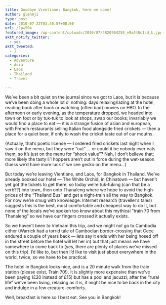 ```yaml
---
title: Goodbye Vientiane; Bangkok, here we come!
author: glennji
type: post
date: 2010-07-22T03:40:57+00:00
url: /?p=504
featured_image: /wp-content/uploads/2010/07/4820904250_e9a448c1cd_b.jpg
aktt_notify_twitter:
  - yes
aktt_tweeted:
  - 1
categories:
  - Adventure
  - Asia
  - Laos
  - Thailand
  - Travel

---
```

We&#8217;ve been a bit quiet on the journal since we got to Laos, but it is because we&#8217;ve been doing a whole lot o&#8217; nothing: days relaxing/lazing at the hotel, reading book after book or watching (often bad) movies on HBO. In the afternoon or early evening, as the temperature dropped, we headed into town on foot or by tuk-tuk to look at shops, swap our books; invariably we would find a place to eat &#8212; it is a strange fusion of asian and european, with French restaurants selling Italian food alongside fried crickets &#8212; then a place for a quiet beer, if only to wash the cricket taste out of our mouths.
  
(Actually, that&#8217;s poetic license &#8212; I ordered fried crickets last night when I saw it on the menu, but they were &#8220;out&#8221; &#8230; or could it be nobody ever eats them, so it&#8217;s just on the menu for &#8220;shock value&#8221;? Nah, I don&#8217;t believe that; more likely the tasty li&#8217;l hoppers aren&#8217;t out in force during the wet-season. Guess we&#8217;d have more luck if we see gecko on the menu&#8230;)
  
But today we&#8217;re leaving Vientiane, and Laos, for Bangkok in Thailand. We&#8217;ve already booked our hotel &#8212; The White Orchid, in Chinatown &#8212; but haven&#8217;t yet got the tickets to get there, so today we&#8217;re tuk-tuking (can that be a verb??) into town, then onto Thanaleng where we hope to avoid the high-prices of the &#8220;Thailand Bus&#8221; and get a night-train all the way to Bangkok. For now we&#8217;re smug with knowledge: Internet research (traveller&#8217;s tales) suggests this is the best, most comfortable and cheapest way to do it, but none of the locals we&#8217;ve spoken too know about this mythical &#8220;train 70 from Thanaleng&#8221; so we have our fingers crossed it actually exists.
  
So we haven&#8217;t been to Vietnam this trip, and we might not go to Cambodia either (Warrick had a torrid tale of Cambodian border-crossing that Cece endured a couple of years back &#8212; lets say it ends with her being hosed off in the street before the hotel will let her in) but that just means we have somewhere to come back to (yes, there are plenty of places we&#8217;ve missed on this trip). I&#8217;d like to, but then I&#8217;d like to visit just about everywhere in the world, twice, so we have to be practical.
  
The hotel in Bangkok looks nice, and is a 20 minute walk from the train station (please exist, Train 70!). It is slightly more expensive than we&#8217;ve been paying (£20 instead of £15) but has a pool and jacuzzi; after the &#8220;rural life&#8221; we&#8217;ve been living, relaxing as it is, it might be nice to be back in the city and indulge in a few creature-comforts.
  
Well, breakfast is here so I best eat. See you in Bangkok!
